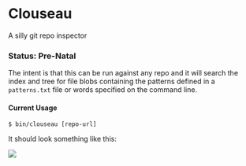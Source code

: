 # Clouseau

A silly git repo inspector

### Status: Pre-Natal

The intent is that this can be run against any repo and it will search the index and tree for 
file blobs containing the patterns defined in a ```patterns.txt``` file or words specified on the command line.


#### Current Usage

```$ bin/clouseau [repo-url]``` 

It should look something like this:

![](https://raw.github.com/virtix/clouseau/master/ss.png)





